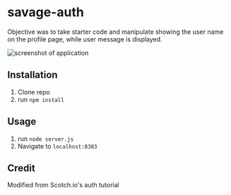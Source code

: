 # savage-auth
Objective was to take starter code and manipulate showing the user name on the profile page, while user message is displayed. 

![ screenshot of application](https://github.com/asiahbennettdev/savage-complete/blob/answer/public/prosav.png)

## Installation

1. Clone repo
2. run `npm install`

## Usage

1. run `node server.js`
2. Navigate to `localhost:8383`

## Credit

Modified from Scotch.io's auth tutorial
